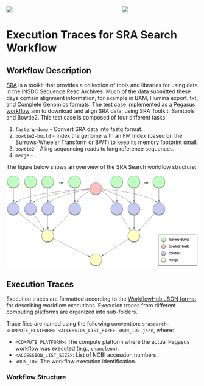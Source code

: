 <img src="https://workflowhub.org/assets/images/logo-horizontal.png" width="300" />
<img src="https://pegasus.isi.edu/wordpress/wp-content/uploads/2015/12/logo-dark.png" width=200 style="float: right" />

# Execution Traces for SRA Search Workflow

## Workflow Description

[SRA](https://www.ncbi.nlm.nih.gov/sra/) is a toolkit that provides a collection
of tools and libraries for using data in the INSDC Sequence Read Archives. Much
of the data submitted these days contain alignment information, for example in
BAM, Illumina export. txt, and Complete Genomics formats. The test case
implemented as a
[Pegasus workflow](https://github.com/pegasus-isi/sra-search-pegasus-workflow)
aim to download and align SRA data, using SRA Toolkit, Samtools and Bowtie2.
This test case is composed of four different tasks:

  1. `fasterq-dump` - Convert SRA data into fastq format.
  2. `bowtie2-build` - Index the genome with an FM Index (based on the
     Burrows-Wheeler Transform or BWT) to keep its memory footprint small.
  3. `bowtie2` - Aling sequencing reads to long reference sequences.
  4. `merge` - .

The figure below shows an overview of the SRA Search workflow structure:

<img src="docs/images/srasearch.png?raw=true" width="600">

## Execution Traces

Execution traces are formatted according to the
[WorkflowHub JSON format](https://github.com/workflowhub/workflow-schema) for
describing workflow executions. Execution traces from different computing
platforms are organized into sub-folders.

Trace files are named using the following convention:
`srasearch-<COMPUTE_PLATFORM>-<ACCESSION_LIST_SIZE>-<RUN_ID>.json`, where:

- `<COMPUTE_PLATFORM>`: The compute platform where the actual Pegasus workflow
  was executed (e.g., `chameleon`).
- `<ACCESSION_LIST_SIZE>`: List of NCBI accession numbers.
- `<RUN_ID>`: The workflow execution identification.

### Workflow Structure
